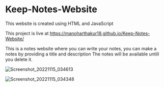# Keep-Notes-Website

This website is created using HTML and JavaScript

This project is live at  https://manoharthakur18.github.io/Keep-Notes-Website/


This is a notes website where you can write your notes, you can make a notes by providing a title and description 
The notes will be available untill you delete it.


![Screenshot_20221115_034613](https://user-images.githubusercontent.com/84763123/201893900-8a8d1c37-e7be-428f-af29-afbfa6a52825.png)


![Screenshot_20221115_034348](https://user-images.githubusercontent.com/84763123/201893918-01ee495f-4b1c-4d2f-b04a-ba041da72535.png)
